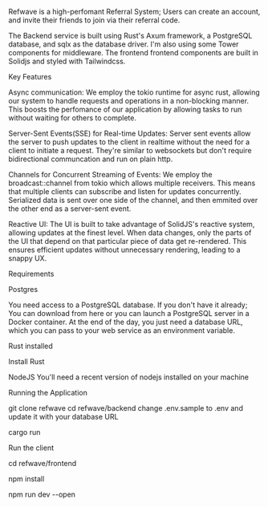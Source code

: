 Refwave is a high-perfomant Referral System; Users can create an account, and invite their friends to join via their referral code.

The Backend service is built using Rust's Axum framework, a PostgreSQL database, and sqlx as the database driver. I'm also using some Tower components for middleware. The frontend frontend components are built in Solidjs and styled with Tailwindcss.

Key Features

Async communication: We employ the tokio runtime for async rust, allowing our system to handle requests and operations in a non-blocking manner. This boosts the perfomance of our application by allowing tasks to run without waiting for others to complete.

Server-Sent Events(SSE) for Real-time Updates: Server sent events allow the server to push updates to the client in realtime without the need for a client to initiate a request. They're similar to websockets but don't require bidirectional communcation and run on plain http.

Channels for Concurrent Streaming of Events: We employ the broadcast::channel from tokio which allows multiple receivers. This means that multiple clients can subscribe and listen for updates concurrently. Serialized data is sent over one side of the channel, and then emmited over the other end as a server-sent event.

Reactive UI: The UI is built to take advantage of SolidJS's reactive system, allowing updates at the finest level. When data changes, only the parts of the UI that depend on that particular piece of data get re-rendered. This ensures efficient updates without unnecessary rendering, leading to a snappy UX.


Requirements

Postgres

You need access to a PostgreSQL database. If you don't have it already; You can download from here or you can launch a PostgreSQL server in a Docker container.  At the end of the day, you just need a database URL, which you can pass to your web service as an environment variable.

Rust installed

Install Rust

NodeJS
You'll need a recent version of nodejs installed on your machine


Running the Application

git clone refwave
cd refwave/backend
 change .env.sample to .env and update it with your database URL

cargo run

Run the client

cd refwave/frontend

npm install

npm run dev --open
